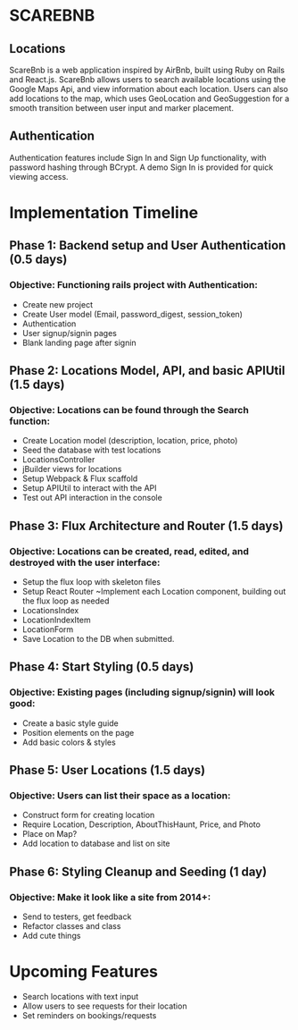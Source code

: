 # SCAREBNB
## Locations
ScareBnb is a web application inspired by AirBnb, built using Ruby on Rails and React.js.  ScareBnb allows users to search available locations using the Google Maps Api, and view information about each location.  Users can also add locations to the map, which uses GeoLocation and GeoSuggestion for a smooth transition between user input and marker placement.

## Authentication
Authentication features include Sign In and Sign Up functionality, with password hashing through BCrypt.  A demo Sign In is provided for quick viewing access.

# Implementation Timeline

## Phase 1: Backend setup and User Authentication (0.5 days)
### Objective: Functioning rails project with Authentication:
* Create new project
* Create User model (Email, password_digest, session_token)
* Authentication
* User signup/signin pages
* Blank landing page after signin

## Phase 2: Locations Model, API, and basic APIUtil (1.5 days)
### Objective: Locations can be found through the Search function:
* Create Location model (description, location, price, photo)
* Seed the database with test locations
* LocationsController
* jBuilder views for locations
* Setup Webpack & Flux scaffold
* Setup APIUtil to interact with the API
* Test out API interaction in the console

## Phase 3: Flux Architecture and Router (1.5 days)
### Objective: Locations can be created, read, edited, and destroyed with the user interface:
* Setup the flux loop with skeleton files
* Setup React Router
~Implement each Location component, building out the flux loop as needed
* LocationsIndex
* LocationIndexItem
* LocationForm
* Save Location to the DB when submitted.

## Phase 4: Start Styling (0.5 days)
### Objective: Existing pages (including signup/signin) will look good:
* Create a basic style guide
* Position elements on the page
* Add basic colors & styles

## Phase 5: User Locations (1.5 days)
### Objective: Users can list their space as a location:
* Construct form for creating location
* Require Location, Description, AboutThisHaunt, Price, and Photo
* Place on Map?
* Add location to database and list on site

## Phase 6: Styling Cleanup and Seeding (1 day)
### Objective: Make it look like a site from 2014+:
* Send to testers, get feedback
* Refactor classes and class
* Add cute things

# Upcoming Features
* Search locations with text input
* Allow users to see requests for their location
* Set reminders on bookings/requests
